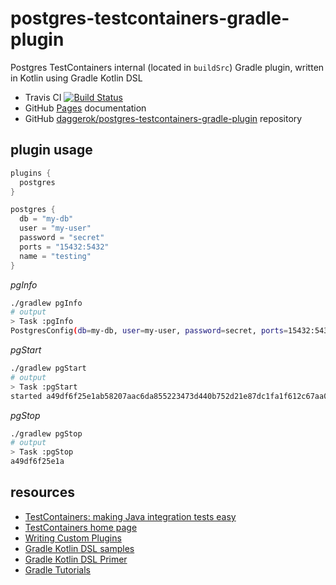 # postgres-testcontainers-gradle-plugin
Postgres TestContainers internal (located in `buildSrc`) Gradle plugin, written in Kotlin using Gradle Kotlin DSL

- Travis CI [![Build Status](https://travis-ci.org/daggerok/postgres-testcontainers-gradle-plugin.svg?branch=master)](https://travis-ci.org/daggerok/postgres-testcontainers-gradle-plugin)
- GitHub [Pages](https://daggerok.github.io/postgres-testcontainers-gradle-plugin/) documentation
- GitHub [daggerok/postgres-testcontainers-gradle-plugin](https://github.com/daggerok/postgres-testcontainers-gradle-plugin) repository 

## plugin usage

```kotlin
plugins {
  postgres
}

postgres {
  db = "my-db"
  user = "my-user"
  password = "secret"
  ports = "15432:5432"
  name = "testing"
}
```

_pgInfo_

```bash
./gradlew pgInfo
# output
> Task :pgInfo
PostgresConfig(db=my-db, user=my-user, password=secret, ports=15432:5432, name=testing)
```

_pgStart_

```bash
./gradlew pgStart
# output
> Task :pgStart
started a49df6f25e1ab58207aac6da855223473d440b752d21e87dc1fa1f612c67aa08 as testing
```

_pgStop_

```bash
./gradlew pgStop
# output
> Task :pgStop
a49df6f25e1a
```

## resources

- [TestContainers: making Java integration tests easy](https://zeroturnaround.com/rebellabs/java-integration-testing-with-testcontainers/)
- [TestContainers home page](https://www.testcontainers.org/)
- [Writing Custom Plugins](https://docs.gradle.org/current/userguide/custom_plugins.html)
- [Gradle Kotlin DSL samples](https://github.com/gradle/kotlin-dsl/tree/master/samples)
- [Gradle Kotlin DSL Primer](https://docs.gradle.org/current/userguide/kotlin_dsl.html#sec:kotlin-dsl_plugin)
- [Gradle Tutorials](https://gradle.org/guides/)
